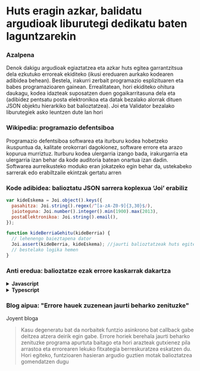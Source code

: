 # Huts eragin azkar, balidatu argudioak liburutegi dedikatu baten laguntzarekin

### Azalpena

Denok dakigu argudioak egiaztatzea eta azkar huts egitea garrantzitsua dela ezkutuko erroreak ekiditeko (ikusi ereduaren aurkako kodearen adibidea behean). Bestela, irakurri zerbait programazio esplizituaren eta babes programazioaren gainean. Errealitatean, hori ekiditeko ohitura daukagu, kodea idazteak suposatzen duen gogaikarritasuna dela eta (adibidez pentsatu posta elektronikoa eta datak bezalako alorrak dituen JSON objektu hierarkiko bat balioztatzea). Joi eta Validator bezalako liburutegiek asko leuntzen dute lan hori

### Wikipedia: programazio defentsiboa

Programazio defentsiboa softwarea eta iturburu kodea hobetzeko ikuspuntua da, kalitate orokorrari dagokionez, software errore eta arazo kopurua murriztuz. Iturburu kodea ulergarria izango bada, irakurgarria eta ulergarria izan behar da kode auditoria batean onartua izan dadin. Softwarea aurreikusteko moduko eran jokatzeko egin behar da, ustekabeko sarrerak edo erabiltzaile ekintzak gertatu arren

### Kode adibidea: balioztatu JSON sarrera koplexua ‘Joi’ erabiliz

```javascript
var kideEskema = Joi.object().keys({
  pasahitza: Joi.string().regex(/^[a-zA-Z0-9]{3,30}$/),
  jaioteguna: Joi.number().integer().min(1900).max(2013),
  postaElektronikoa: Joi.string().email(),
});

function kideBerriaGehitu(kideBerria) {
  // lehenengo baieztapena dator
  Joi.assert(kideBerria, kideEskema); //jaurti balioztatzeak huts egiten badu
  // bestelako logika hemen
}
```

### Anti eredua: balioztatze ezak errore kaskarrak dakartza

<details>
<summary><strong>Javascript</strong></summary>

```javascript
// deskontua positiboa bada, bidali erabiltzailea bere deskontu tiketak inprimatzera
function bidaliDeskontuTiketakInprimatzera(httpResponse, kidea, deskontua) {
  if (deskontua != 0) {
    httpResponse.redirect(`/deskontuInpresioBistaratzea/${kidea.id}`);
  }
}

bidaliDeskontuTiketakInprimatzera(httpResponse, kiderenBat);
// deskontu parametroa pasatzea ahaztuta, orduan zergatik bidali da erabiltzailea deskontu pantailara?
```

</details>

<details>
<summary><strong>Typescript</strong></summary>

```typescript
// deskontua positiboa bada bidali erabiltzailea bere deskontu tiketak inprimatzera
function bidaliDeskontuTiketakInprimatzera(
  httpResponse: Response,
  kidea: Member,
  deskontua: number
) {
  if (deskontua != 0) {
    httpResponse.redirect(`/deskontuInpresioBistaratzea/${kidea.id}`);
  }
}

bidaliDeskontuTiketakInprimatzera(httpResponse, kiderenBat, -12);
// deskontu parametro negatiboa pasatu dugu, We passed a negative parameter discount, orduan zergatik bidali da erabiltzailea deskontu pantailara?
```

</details>

### Blog aipua: "Errore hauek zuzenean jaurti beharko zenituzke"

Joyent bloga

> Kasu degeneratu bat da norbaitek funtzio asinkrono bat callback gabe deitzea atzera deirik egin gabe. Errore horiek berehala jaurti beharko zenituzke programa apurtuta baitago eta hori arazteak gutxienez pila arrastoa eta errorearen lekuko fitxategia berreskuratzea eskatzen du. Hori egiteko, funtzioaren hasieran argudio guztien motak balioztatzea gomendatzen dugu
